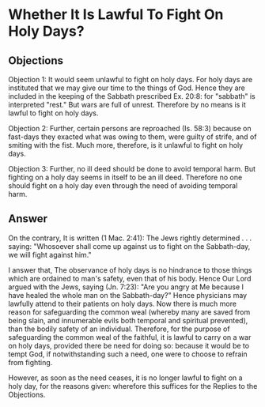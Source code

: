 # Whether It Is Lawful To Fight On Holy Days?

## Objections

Objection 1: It would seem unlawful to fight on holy days. For holy days are instituted that we may give our time to the things of God. Hence they are included in the keeping of the Sabbath prescribed Ex. 20:8: for "sabbath" is interpreted "rest." But wars are full of unrest. Therefore by no means is it lawful to fight on holy days.

Objection 2: Further, certain persons are reproached (Is. 58:3) because on fast-days they exacted what was owing to them, were guilty of strife, and of smiting with the fist. Much more, therefore, is it unlawful to fight on holy days.

Objection 3: Further, no ill deed should be done to avoid temporal harm. But fighting on a holy day seems in itself to be an ill deed. Therefore no one should fight on a holy day even through the need of avoiding temporal harm.

## Answer

On the contrary, It is written (1 Mac. 2:41): The Jews rightly determined . . . saying: "Whosoever shall come up against us to fight on the Sabbath-day, we will fight against him."

I answer that, The observance of holy days is no hindrance to those things which are ordained to man's safety, even that of his body. Hence Our Lord argued with the Jews, saying (Jn. 7:23): "Are you angry at Me because I have healed the whole man on the Sabbath-day?" Hence physicians may lawfully attend to their patients on holy days. Now there is much more reason for safeguarding the common weal (whereby many are saved from being slain, and innumerable evils both temporal and spiritual prevented), than the bodily safety of an individual. Therefore, for the purpose of safeguarding the common weal of the faithful, it is lawful to carry on a war on holy days, provided there be need for doing so: because it would be to tempt God, if notwithstanding such a need, one were to choose to refrain from fighting.

However, as soon as the need ceases, it is no longer lawful to fight on a holy day, for the reasons given: wherefore this suffices for the Replies to the Objections.